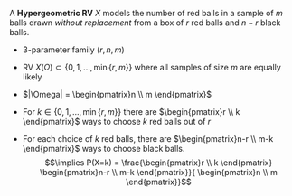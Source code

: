 
A **Hypergeometric RV** $X$ models the number of red balls in a sample of $m$ balls drawn *without replacement* from a box of $r$ red balls and $n-r$ black balls.

- 3-parameter family $(r,n,m)$

- RV $X(\Omega) \subset \{0,1,...,\min\{r,m\}\}$ where all samples of size $m$ are equally likely

- $|\Omega| = \begin{pmatrix}n \\ m \end{pmatrix}$ 
- For $k \in \{0,1,...,\min\{r,m\}\}$ there are $\begin{pmatrix}r \\ k \end{pmatrix}$ ways to choose $k$ red balls out of $r$
- For each choice of $k$ red balls, there are $\begin{pmatrix}n-r \\ m-k \end{pmatrix}$ ways to choose black balls.
$$\implies P(X=k) = \frac{\begin{pmatrix}r \\ k \end{pmatrix} \begin{pmatrix}n-r \\ m-k \end{pmatrix}}{ \begin{pmatrix}n \\ m \end{pmatrix}}$$